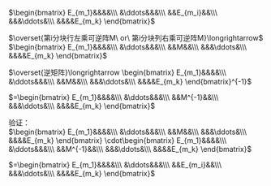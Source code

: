  $\begin{bmatrix}    
E_{m_1}&&&&\\\     
&\ddots&&&\\\     
&&E_{m_i}&&\\\     
&&&\ddots&\\\     
&&&&E_{m_k}    
\end{bmatrix}$     
    
 $\overset{第i分块行左乘可逆阵M\ or\  第i分块列右乘可逆阵M}\longrightarrow$     
 $\begin{bmatrix}    
E_{m_1}&&&&\\\     
&\ddots&&&\\\     
&&M&&\\\     
&&&\ddots&\\\     
&&&&E_{m_k}    
\end{bmatrix}$     
    
 $\overset{逆矩阵}\longrightarrow    
\begin{bmatrix}    
E_{m_1}&&&&\\\     
&\ddots&&&\\\     
&&M&&\\\     
&&&\ddots&\\\     
&&&&E_{m_k}    
\end{bmatrix}^{-1}$     
    
 $=\begin{bmatrix}    
E_{m_1}&&&&\\\     
&\ddots&&&\\\     
&&M^{-1}&&\\\     
&&&\ddots&\\\     
&&&&E_{m_k}    
\end{bmatrix}$     
    
验证：    
 $\begin{bmatrix}    
E_{m_1}&&&&\\\     
&\ddots&&&\\\     
&&M&&\\\     
&&&\ddots&\\\     
&&&&E_{m_k}    
\end{bmatrix}    
\cdot\begin{bmatrix}    
E_{m_1}&&&&\\\     
&\ddots&&&\\\     
&&M^{-1}&&\\\     
&&&\ddots&\\\     
&&&&E_{m_k}    
\end{bmatrix}$     
    
 $=\begin{bmatrix}    
E_{m_1}&&&&\\\     
&\ddots&&&\\\     
&&E_{m_i}&&\\\     
&&&\ddots&\\\     
&&&&E_{m_k}    
\end{bmatrix}$     
